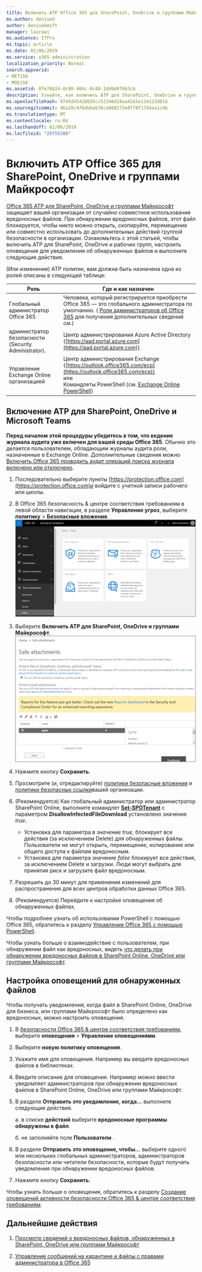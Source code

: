 ```yaml
---
title: Включить ATP Office 365 для SharePoint, OneDrive и группами Майкрософт
ms.author: deniseb
author: denisebmsft
manager: laurawi
ms.audience: ITPro
ms.topic: article
ms.date: 02/06/2019
ms.service: o365-administration
localization_priority: Normal
search.appverid:
- MET150
- MOE150
ms.assetid: 07e76024-0c80-40dc-8c48-1dd0d0f863cb
description: Узнайте, как включить ATP для SharePoint, OneDrive и групп, включая способ настройки оповещения об обнаруженных файлах.
ms.openlocfilehash: 9745d45428035cc52346d19aa42e5e134123d016
ms.sourcegitcommit: d6a28c4f6db6a676ca960173e8ff8f17d4aa1c4b
ms.translationtype: MT
ms.contentlocale: ru-RU
ms.lasthandoff: 02/06/2019
ms.locfileid: "29755300"
---
```

# <a name="turn-on-office-365-atp-for-sharepoint-onedrive-and-microsoft-teams"></a>Включить ATP Office 365 для SharePoint, OneDrive и группами Майкрософт

[Office 365 ATP для SharePoint, OneDrive и группами Майкрософт](atp-for-spo-odb-and-teams.md) защищает вашей организации от случайно совместное использование вредоносных файлов. При обнаружении вредоносных файлов, этот файл блокируется, чтобы никто можно открыть, скопируйте, перемещение или совместно использовать до дополнительных действий группой безопасности в организации. Ознакомьтесь с этой статьей, чтобы включить ATP для SharePoint, OneDrive и рабочих групп, настроить оповещения для уведомления об обнаруженных файлов и выполните следующие действия. 
  
(Или изменение) ATP политик, вам должна быть назначена одна из ролей описаны в следующей таблице:

|Роль  |Где и как назначен  |
|---------|---------|
|Глобальный администратор Office 365 |Человека, который регистрируется приобрести Office 365 — это глобального администратора по умолчанию. ( [Роли администраторов об Office 365](https://docs.microsoft.com/office365/admin/add-users/about-admin-roles) для получения дополнительных сведений см.)         |
|администратор безопасности (Security Administrator). |Центр администрирования Azure Active Directory ([https://aad.portal.azure.com](https://aad.portal.azure.com))|
|Управление Exchange Online организацией |Центр администрирования Exchange ([https://outlook.office365.com/ecp](https://outlook.office365.com/ecp)) <br>или <br>  Командлеты PowerShell (см. [Exchange Online PowerShell](https://docs.microsoft.com/powershell/exchange/exchange-online/exchange-online-powershell?view=exchange-ps)) |
  
## <a name="turn-on-atp-for-sharepoint-onedrive-and-microsoft-teams"></a>Включение ATP для SharePoint, OneDrive и Microsoft Teams

**Перед началом этой процедуры убедитесь в том, что ведение журнала аудита уже включен для вашей среды Office 365**. Обычно это делается пользователем, обладающим журналы аудита роли, назначенные в Exchange Online. Дополнительные сведения можно [Включить Office 365 проводить аудит операций поиска журнала включено или отключено](turn-audit-log-search-on-or-off.md).
  
1. Последовательно выберите пункты [https://protection.office.com](https://protection.office.com)и войдите с учетной записи рабочего или школы.
    
2. В Office 365 безопасность &amp; центре соответствия требованиям в левой области навигации, в разделе **Управление угроз**, выберите **политику** \> **Безопасные вложения**. <br/>![В разделе Безопасность &amp; центре соответствия требованиям, выберите Threat management \> политики](media/08849c91-f043-4cd1-a55e-d440c86442f2.png)
  
3. Выберите **Включить ATP для SharePoint, OneDrive и группами Майкрософт**.<br/>![Включение расширенной защитой для SharePoint Online, OneDrive для бизнеса и группами Майкрософт](media/48cfaace-59cc-4e60-bf86-05ff6b99bdbf.png)
  
4. Нажмите кнопку **Сохранить**.
    
5. Просмотрите (и, отредактируйте) [политики безопасные вложения](set-up-atp-safe-attachments-policies.md) и [политики безопасных ссылки](set-up-atp-safe-links-policies.md)вашей организации.
    
6. (Рекомендуется) Как глобальный администратор или администратор SharePoint Online, выполните командлет **[Set-SPOTenant](https://docs.microsoft.com/powershell/module/sharepoint-online/Set-SPOTenant?view=sharepoint-ps)** с параметром **DisallowInfectedFileDownload** установлено значение *true*. <br/>
      - Установка для параметра в *значение true,* блокирует все действия (за исключением Delete) для обнаруженных файлы. Пользователи не могут открыть, перемещение, копирование или общего доступа к файлам вредоносным.
      - Установка для параметра значение *false* блокирует все действия, за исключением Delete и загрузки. Люди могут выбрать для принятия риск и загрузите файл вредоносным.  
   
7. Разрешить до 30 минут для применения изменений для распространения для всех центров обработки данных Office 365.
    
8. (Рекомендуется) Перейдите к настройке оповещения об обнаруженных файлах.
    
Чтобы подробнее узнать об использовании PowerShell с помощью Office 365, обратитесь к разделу [Управление Office 365 с помощью PowerShell](https://docs.microsoft.com/office365/enterprise/powershell/manage-office-365-with-office-365-powershell). 

Чтобы узнать больше о взаимодействие с пользователем, при обнаружении файл как вредоносных, видеть [что делать при обнаружении вредоносных файлов в SharePoint Online, OneDrive или группами Майкрософт](https://support.office.com/article/01e902ad-a903-4e0f-b093-1e1ac0c37ad2). 
  
## <a name="set-up-alerts-for-detected-files"></a>Настройка оповещений для обнаруженных файлов

Чтобы получать уведомления, когда файл в SharePoint Online, OneDrive для бизнеса, или группами Майкрософт было определено как вредоносных, можно настроить оповещения.
  
1. В [безопасности Office 365 &amp; центре соответствия требованиям](https://protection.office.com), выберите **оповещения** \> **Управление оповещениями**.
    
2. Выберите **новую политику оповещения**.
    
3. Укажите имя для оповещения. Например вы введите вредоносных файлов в библиотеках.
    
4. Введите описание для оповещения. Например можно ввести уведомляет администраторов при обнаружении вредоносных файлов в SharePoint Online, OneDrive или группами Майкрософт.
    
5. В разделе **Отправить это уведомление, когда...** выполните следующие действия. 
    
    а. в списке **действий** выберите **вредоносные программы обнаружены в файл**.
    
    б. не заполняйте поле **Пользователи** . 
    
6. В разделе **Отправить это оповещение, чтобы...** выберите одного или нескольких глобальных администраторов, администраторов безопасности или читатели безопасности, которые будут получать уведомления при обнаружении вредоносных файлов. 
    
7. Нажмите кнопку **Сохранить**.
    
Чтобы узнать больше о оповещения, обратитесь к разделу [Создание оповещений активности безопасности Office 365 &amp; центре соответствия требованиям](create-activity-alerts.md). 
  
## <a name="next-steps"></a>Дальнейшие действия

1. [Просмотр сведений о вредоносных файлов, обнаруженных в SharePoint, OneDrive или группами Майкрософт](malicious-files-detected-in-spo-odb-or-teams.md)
    
2. [Управление сообщений на карантине и файлы с правами администратора в Office 365](manage-quarantined-messages-and-files.md)
    

  

